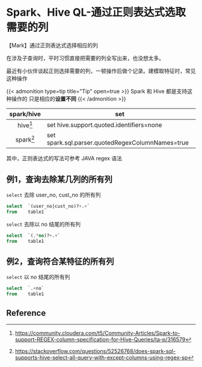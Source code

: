 # Spark、Hive QL-通过正则表达式选取需要的列


【Mark】通过正则表达式选择相应的列

<!--more-->

在涉及子查询时，平时习惯直接把需要的列全写出来，也没想太多。

最近有小伙伴谈起正则选择需要的列，一顿操作后做个记录。建模取特征时，常见这种操作

{{< admonition type=tip title="Tip" open=true >}}
Spark 和 Hive 都是支持这种操作的
只是相应的**设置不同**
{{< /admonition >}}

|spark/hive|set|
|:--------:|---|
|hive[^1]|set hive.support.quoted.identifiers=none|
|spark[^2]|set spark.sql.parser.quotedRegexColumnNames=true|

其中，正则表达式的写法可参考 JAVA regex 语法

## 例1，查询去除某几列的所有列

`select` 去除 user_no, cust_no 的所有列

```sql
select  `(user_no|cust_no)?+.+`
from    table1
```

`select` 去除以 no 结尾的所有列

```sql
select  `(.*no)?+.+`
from    table1
```

## 例2，查询符合某特征的所有列

`select` 以 no 结尾的所有列

```sql
select  `.+no`
from    table1
```

## Reference

[^1]: https://community.cloudera.com/t5/Community-Articles/Spark-to-support-REGEX-column-specification-for-Hive-Queries/ta-p/316579
[^2]: https://stackoverflow.com/questions/52526768/does-spark-sql-supports-hive-select-all-query-with-except-columns-using-regex-sp


<head> 
    <script defer src="https://use.fontawesome.com/releases/v5.0.13/js/all.js"></script> 
    <script defer src="https://use.fontawesome.com/releases/v5.0.13/js/v4-shims.js"></script> 
</head> 
<link rel="stylesheet" href="https://use.fontawesome.com/releases/v5.0.13/css/all.css">

